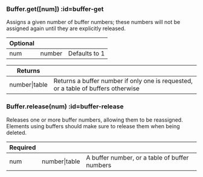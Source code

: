 <section class="segment">

### Buffer.get([num]) :id=buffer-get

Assigns a given number of buffer numbers; these numbers will not be assigned
again until they are explicitly released.

| **Optional** | []() | []() |
| --- | --- | --- |
| num | number | Defaults to 1 |

| **Returns** | []() |
| --- | --- |
| number&#124;table | Returns a buffer number if only one is requested, or a table of buffers otherwise |

</section>
<section class="segment">

### Buffer.release(num) :id=buffer-release

Releases one or more buffer numbers, allowing them to be reassigned. Elements
using buffers should make sure to release them when being deleted.

| **Required** | []() | []() |
| --- | --- | --- |
| num | number&#124;table | A buffer number, or a table of buffer numbers |

</section>